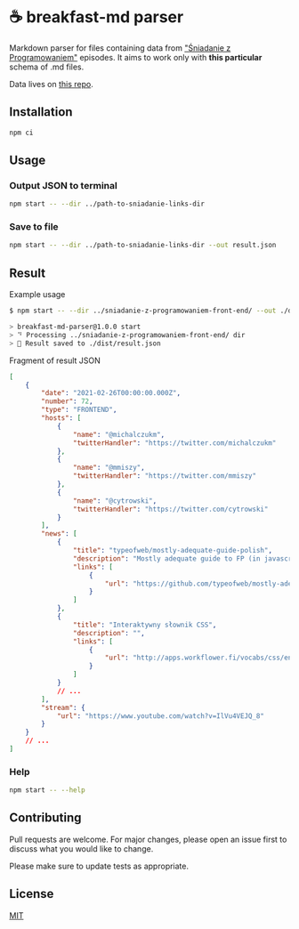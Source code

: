 # ☕️ breakfast-md parser

Markdown parser for files containing data from
["Śniadanie z Programowaniem"](https://justjoin.it/sniadanie-z-programowaniem) episodes. It aims to
work only with **this particular** schema of .md files.

Data lives on
[this repo](https://github.com/Sniadanie-z-Programowaniem/sniadanie-z-programowaniem-links).

## Installation

```bash
npm ci
```

## Usage

### Output JSON to terminal

```bash
npm start -- --dir ../path-to-sniadanie-links-dir
```

### Save to file

```bash
npm start -- --dir ../path-to-sniadanie-links-dir --out result.json
```

## Result

Example usage

```bash
$ npm start -- --dir ../sniadanie-z-programowaniem-front-end/ --out ./dist/result.json

> breakfast-md-parser@1.0.0 start
> ⠙ Processing ../sniadanie-z-programowaniem-front-end/ dir
> 🎉 Result saved to ./dist/result.json
```

Fragment of result JSON

```json
[
    {
        "date": "2021-02-26T00:00:00.000Z",
        "number": 72,
        "type": "FRONTEND",
        "hosts": [
            {
                "name": "@michalczukm",
                "twitterHandler": "https://twitter.com/michalczukm"
            },
            {
                "name": "@mmiszy",
                "twitterHandler": "https://twitter.com/mmiszy"
            },
            {
                "name": "@cytrowski",
                "twitterHandler": "https://twitter.com/cytrowski"
            }
        ],
        "news": [
            {
                "title": "typeofweb/mostly-adequate-guide-polish",
                "description": "Mostly adequate guide to FP (in javascript). Contribute to typeofweb/mostly-adequate-guide-polish development by creating an account on GitHub.",
                "links": [
                    {
                        "url": "https://github.com/typeofweb/mostly-adequate-guide-polish/commits/master"
                    }
                ]
            },
            {
                "title": "Interaktywny słownik CSS",
                "description": "",
                "links": [
                    {
                        "url": "http://apps.workflower.fi/vocabs/css/en"
                    }
                ]
            }
            // ...
        ],
        "stream": {
            "url": "https://www.youtube.com/watch?v=IlVu4VEJQ_8"
        }
    }
    // ...
]
```

### Help

```bash
npm start -- --help
```

## Contributing

Pull requests are welcome. For major changes, please open an issue first to discuss what you would
like to change.

Please make sure to update tests as appropriate.

## License

[MIT](https://choosealicense.com/licenses/mit/)
